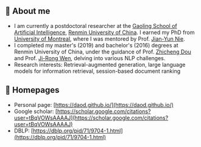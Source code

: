 ## 👋 About me
- I am currently a postdoctoral researcher at the [Gaoling School of Artificial Intelligence](https://ai.ruc.edu.cn/), [Renmin University of China](https://www.ruc.edu.cn/). I earned my PhD from [University of Montreal](https://www.umontreal.ca/en/), where I was mentored by Prof. [Jian-Yun Nie](http://rali.iro.umontreal.ca/nie/jian-yun-nie-en/).
- I completed my master's (2019) and bachelor's (2016) degrees at Renmin University of China, under the guidance of Prof. [Zhicheng Dou](http://playbigdata.ruc.edu.cn/dou) and Prof. [Ji-Rong Wen](https://scholar.google.com/citations?user=tbxCHJgAAAAJ), delving into various NLP challenges.
- Research interests: Retrieval-augmented generation, large language models for information retrieval, session-based document ranking

## 📎 Homepages
- Personal page: [https://daod.github.io/](https://daod.github.io/)
- Google scholar: [https://scholar.google.com/citations?user=tBqVOWsAAAAJ](https://scholar.google.com/citations?user=tBqVOWsAAAAJ)
- DBLP: [https://dblp.org/pid/71/9704-1.html](https://dblp.org/pid/71/9704-1.html)
